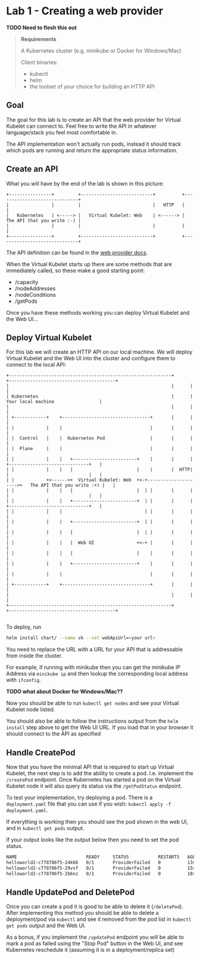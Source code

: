 # Lab 1 - Creating a web provider

**TODO Need to flesh this out**

> **Requirements**
>
> A Kubernetes cluster (e.g. minikube or Docker for Windows/Mac)
>
> Client binaries:
> - kubectl
> - helm
> - the toolset of your choice for building an HTTP API
>

## Goal

The goal for this lab is to create an API that the web provider for Virtual Kubelet can connect to.
Feel free to write the API in whatever language/stack you feel most comfortable in.

The API implementation won't actually run pods, instead it should track which pods are running and return the appropriate status information.

## Create an API

What you will have by the end of the lab is shown in this picture:

```diagram
+----------------+         +---------------------------+          +------------------------------+
|                |         |                           |   HTTP   |                              |
|   Kubernetes   | <-----> |   Virtual Kubelet: Web    | <------> |   The API that you write :-) |
|                |         |                           |          |                              |
+----------------+         +---------------------------+          +------------------------------+
```

The API definition can be found in the [web provider docs](https://github.com/virtual-kubelet/virtual-kubelet/tree/master/providers/web).

When the Virtual Kubelet starts up there are some methods that are immediately called, so these make a good starting point:

- /capacity
- /nodeAddresses
- /nodeConditions
- /getPods

Once you have these methods working you can deploy Virtual Kubelet and the Web UI...

## Deploy Virtual Kubelet

For this lab we will create an HTTP API on our local machine. We will deploy Virtual Kubelet and the Web UI into the cluster and configure them to connect to the local API:

```diagram
+-------------------------------------------------------------+      +----------------------------------------+
|                                                             |      |                                        |
| Kubernetes                                                  |      |     Your local machine                 |
|                                                             |      |                                        |
| +------------+    +---------------------------------+       |      |                                        |
| |            |    |                                 |       |      |                                        |
| |  Control   |    |  Kubernetes Pod                 |       |      |                                        |
| |  Plane     |    |                                 |       |      |                                        |
| |            |    |   +------------------------+    |       |      |     +------------------------------+   |
| |            |    |   |                        |    |       |  HTTP|     |                              |   |
| |            +<------>+  Virtual Kubelet: Web  +<-+--------------------->+   The API that you write :+) |   |
| |            |    |   |                        |  | |       |      |     |                              |   |
| |            |    |   +------------------------+  | |       |      |     +------------------------------+   |
| |            |    |                               | |       |      |                                        |
| |            |    |   +------------------------+  | |       |      |                                        |
| |            |    |   |                        |  | |       |      |                                        |
| |            |    |   |  Web UI                +<-+ |       |      |                                        |
| |            |    |   |                        |    |       |      |                                        |
| |            |    |   +------------------------+    |       |      |                                        |
| |            |    |                                 |       |      |                                        |
| +------------+    +---------------------------------+       |      |                                        |
|                                                             |      |                                        |
+-------------------------------------------------------------+      +----------------------------------------+


```

To deploy, run

```bash
helm install chart/ --name vk --set webApiUrl=<your url>
```

You need to replace the URL with a URL for your API that is addressable from inside the cluster.

For example, if running with minikube then you can get the minikube IP Address via `minikube ip` and then lookup the corresponding local address with `ifconfig`.

**TODO what about Docker for Windows/Mac??**

Now you should be able to run `kubectl get nodes` and see your Virtual Kubelet node listed.

You should also be able to follow the instructions output from the `helm install` step above to get the Web UI URL. If you load that in your browser it should connect to the API as specified

## Handle CreatePod

Now that you have the minimal API that is required to start up Virtual Kubelet, the next step is to add the ability to create a pod. I.e. implement the `/createPod` endpoint. Once Kubernetes has started a pod on the Virtual Kubelet node it will also query its status via the `/getPodStatus` endpoint.

To test your implementation, try deploying a pod. There is a `deployment.yaml` file that you can use if you wish: `kubectl apply -f deployment.yaml`.

If everything is working then you should see the pod shown in the web UI, and in `kubectl get pods` output.

If your output looks like the output below then you need to set the pod status.

```bash
NAME                          READY     STATUS           RESTARTS   AGE
helloworld2-c778786f5-24k66   0/1       ProviderFailed   0          13s
helloworld2-c778786f5-29vsf   0/1       ProviderFailed   0          15s
helloworld2-c778786f5-2b6nz   0/1       ProviderFailed   0          18s
```

## Handle UpdatePod and DeletePod

Once you can create a pod it is good to be able to delete it (`/deletePod`). After implementing this method you should be able to delete a deployment/pod via `kubectl` and see it removed from the pod list in `kubectl get pods` output and the Web UI.

As a bonus, if you implement the `/updatePod` endpoint you will be able to mark a pod as failed using the "Stop Pod" button in the Web UI, and see Kubernetes reschedule it (assuming it is in a deployment/replica set)
